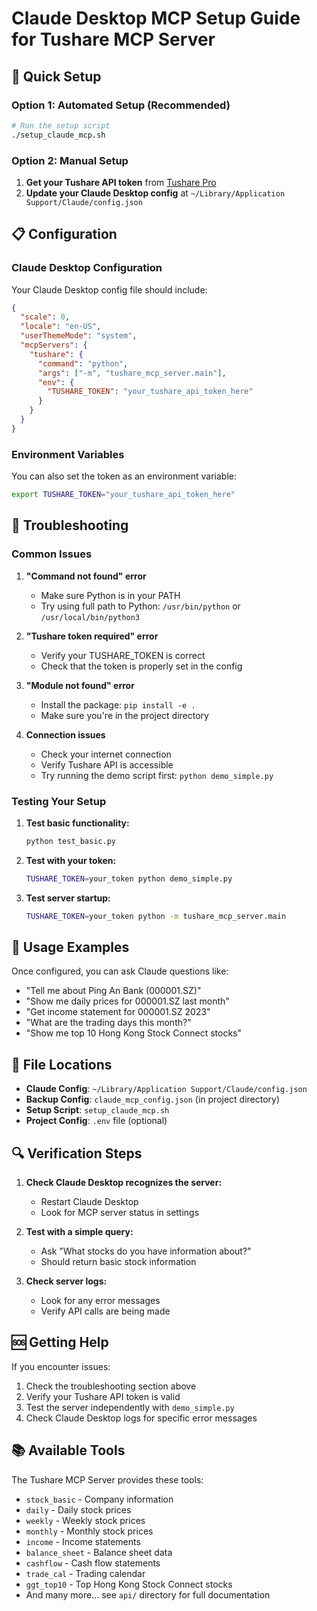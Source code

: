 # Claude Desktop MCP Setup Guide for Tushare MCP Server

## 🚀 Quick Setup

### Option 1: Automated Setup (Recommended)
```bash
# Run the setup script
./setup_claude_mcp.sh
```

### Option 2: Manual Setup
1. **Get your Tushare API token** from [Tushare Pro](https://tushare.pro/)
2. **Update your Claude Desktop config** at `~/Library/Application Support/Claude/config.json`

## 📋 Configuration

### Claude Desktop Configuration
Your Claude Desktop config file should include:

```json
{
  "scale": 0,
  "locale": "en-US",
  "userThemeMode": "system",
  "mcpServers": {
    "tushare": {
      "command": "python",
      "args": ["-m", "tushare_mcp_server.main"],
      "env": {
        "TUSHARE_TOKEN": "your_tushare_api_token_here"
      }
    }
  }
}
```

### Environment Variables
You can also set the token as an environment variable:
```bash
export TUSHARE_TOKEN="your_tushare_api_token_here"
```

## 🔧 Troubleshooting

### Common Issues

1. **"Command not found" error**
   - Make sure Python is in your PATH
   - Try using full path to Python: `/usr/bin/python` or `/usr/local/bin/python3`

2. **"Tushare token required" error**
   - Verify your TUSHARE_TOKEN is correct
   - Check that the token is properly set in the config

3. **"Module not found" error**
   - Install the package: `pip install -e .`
   - Make sure you're in the project directory

4. **Connection issues**
   - Check your internet connection
   - Verify Tushare API is accessible
   - Try running the demo script first: `python demo_simple.py`

### Testing Your Setup

1. **Test basic functionality:**
   ```bash
   python test_basic.py
   ```

2. **Test with your token:**
   ```bash
   TUSHARE_TOKEN=your_token python demo_simple.py
   ```

3. **Test server startup:**
   ```bash
   TUSHARE_TOKEN=your_token python -m tushare_mcp_server.main
   ```

## 🎯 Usage Examples

Once configured, you can ask Claude questions like:

- "Tell me about Ping An Bank (000001.SZ)"
- "Show me daily prices for 000001.SZ last month"
- "Get income statement for 000001.SZ 2023"
- "What are the trading days this month?"
- "Show me top 10 Hong Kong Stock Connect stocks"

## 📁 File Locations

- **Claude Config**: `~/Library/Application Support/Claude/config.json`
- **Backup Config**: `claude_mcp_config.json` (in project directory)
- **Setup Script**: `setup_claude_mcp.sh`
- **Project Config**: `.env` file (optional)

## 🔍 Verification Steps

1. **Check Claude Desktop recognizes the server:**
   - Restart Claude Desktop
   - Look for MCP server status in settings

2. **Test with a simple query:**
   - Ask "What stocks do you have information about?"
   - Should return basic stock information

3. **Check server logs:**
   - Look for any error messages
   - Verify API calls are being made

## 🆘 Getting Help

If you encounter issues:
1. Check the troubleshooting section above
2. Verify your Tushare API token is valid
3. Test the server independently with `demo_simple.py`
4. Check Claude Desktop logs for specific error messages

## 📚 Available Tools

The Tushare MCP Server provides these tools:
- `stock_basic` - Company information
- `daily` - Daily stock prices
- `weekly` - Weekly stock prices
- `monthly` - Monthly stock prices
- `income` - Income statements
- `balance_sheet` - Balance sheet data
- `cashflow` - Cash flow statements
- `trade_cal` - Trading calendar
- `ggt_top10` - Top Hong Kong Stock Connect stocks
- And many more... see `api/` directory for full documentation